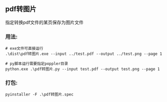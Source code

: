 ## pdf转图片
指定转换pdf文件的某页保存为图片文件


### 用法:
```shell
# exe文件可直接运行
.\dist\pdf转图片.exe --input ../test.pdf --output ../test.png --page 1

# py脚本运行需要指定poppler目录
python.exe .\pdf转图片.py --input test.pdf --output test.png --page 1
```

### 打包:
```shell
pyinstaller -F .\pdf转图片.spec
```